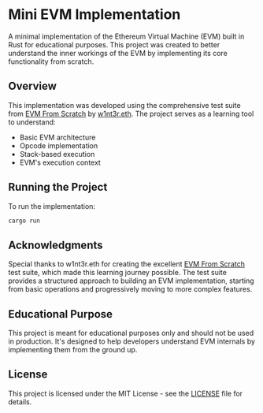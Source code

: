 # Mini EVM Implementation

A minimal implementation of the Ethereum Virtual Machine (EVM) built in Rust for educational purposes. This project was created to better understand the inner workings of the EVM by implementing its core functionality from scratch.

## Overview

This implementation was developed using the comprehensive test suite from [EVM From Scratch](https://github.com/w1nt3r-eth/evm-from-scratch) by [w1nt3r.eth](https://github.com/w1nt3r-eth). The project serves as a learning tool to understand:

- Basic EVM architecture
- Opcode implementation
- Stack-based execution
- EVM's execution context

## Running the Project

To run the implementation:

```bash
cargo run
```

## Acknowledgments

Special thanks to w1nt3r.eth for creating the excellent [EVM From Scratch](https://github.com/w1nt3r-eth/evm-from-scratch) test suite, which made this learning journey possible. The test suite provides a structured approach to building an EVM implementation, starting from basic operations and progressively moving to more complex features.

## Educational Purpose

This project is meant for educational purposes only and should not be used in production. It's designed to help developers understand EVM internals by implementing them from the ground up.

## License

This project is licensed under the MIT License - see the [LICENSE](./LICENSE) file for details.
